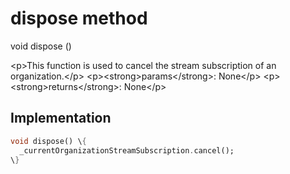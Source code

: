 


# dispose method








void dispose
()





\<p\>This function is used to cancel the stream subscription of an organization.\</p\>
\<p\>\<strong\>params\</strong\>:
  None\</p\>
\<p\>\<strong\>returns\</strong\>:
  None\</p\>



## Implementation

```dart
void dispose() \{
  _currentOrganizationStreamSubscription.cancel();
\}
```








